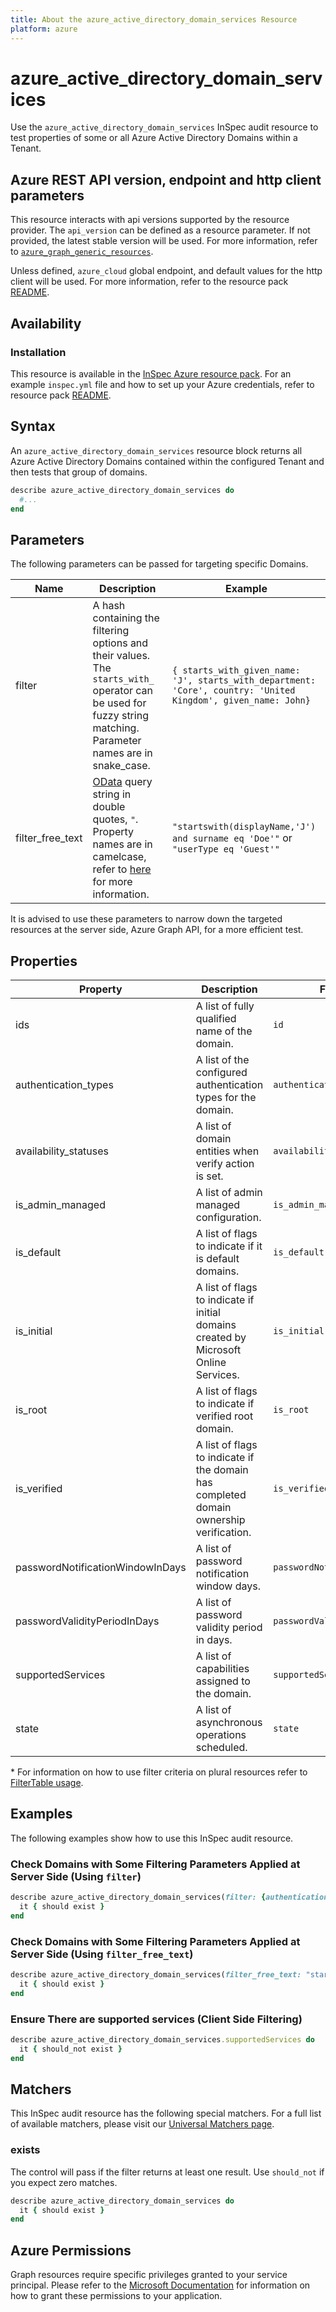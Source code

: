 ```yaml
---
title: About the azure_active_directory_domain_services Resource
platform: azure
---
```


# azure_active_directory_domain_services
Use the `azure_active_directory_domain_services` InSpec audit resource to test properties of some or all Azure Active Directory Domains within a Tenant.

## Azure REST API version, endpoint and http client parameters

This resource interacts with api versions supported by the resource provider.
The `api_version` can be defined as a resource parameter.
If not provided, the latest stable version will be used.
For more information, refer to [`azure_graph_generic_resources`](azure_graph_generic_resources.md).

Unless defined, `azure_cloud` global endpoint, and default values for the http client will be used.
For more information, refer to the resource pack [README](../../README.md).

## Availability

### Installation

This resource is available in the [InSpec Azure resource pack](https://github.com/inspec/inspec-azure).
For an example `inspec.yml` file and how to set up your Azure credentials, refer to resource pack [README](../../README.md#Service-Principal).

## Syntax

An `azure_active_directory_domain_services` resource block returns all Azure Active Directory Domains contained within the configured Tenant and then tests that group of domains.
```ruby
describe azure_active_directory_domain_services do
  #...
end
```
## Parameters

The following parameters can be passed for targeting specific Domains.

| Name              | Description                                                 | Example                             |
|-------------------|-------------------------------------------------------------|-------------------------------------|
| filter            | A hash containing the filtering options and their values. The `starts_with_` operator can be used for fuzzy string matching. Parameter names are in snake_case. | `{ starts_with_given_name: 'J', starts_with_department: 'Core', country: 'United Kingdom', given_name: John}` |
| filter_free_text  | [OData](https://www.odata.org/getting-started/basic-tutorial/) query string in double quotes, `"`. Property names are in camelcase, refer to [here](https://docs.microsoft.com/en-us/graph/query-parameters#filter-parameter) for more information. | `"startswith(displayName,'J') and surname eq 'Doe'"` or `"userType eq 'Guest'"` |

It is advised to use these parameters to narrow down the targeted resources at the server side, Azure Graph API, for a more efficient test.

## Properties

| Property              | Description                                           | Filter Criteria<superscript>*</superscript>  |
|-----------------------|-------------------------------------------------------|----------------------------------------------|
| ids                   | A list of fully qualified name of the domain.         | `id`                                         |
| authentication_types  | A list of the configured authentication types for the domain.| `authentication_type`                 |
| availability_statuses | A list of domain entities when verify action is set.  | `availability_status`                        |
| is_admin_managed      | A list of admin managed configuration.                | `is_admin_managed`                           |
| is_default            | A list of flags to indicate if it is default domains. | `is_default`                                 |
| is_initial            | A list of flags to indicate if initial domains created by Microsoft Online Services.| `is_initial`   |
| is_root               | A list of flags to indicate if verified root domain.  | `is_root`                                    |
| is_verified           | A list of flags to indicate if the domain has completed domain ownership verification.| `is_verified`|
| passwordNotificationWindowInDays | A list of password notification window days.| `passwordNotificationWindowInDays`          |
| passwordValidityPeriodInDays | A list of password validity period in days.    |  `passwordValidityPeriodInDays`              |
| supportedServices     | A list of capabilities assigned to the domain.        |  `supportedServices`                         |
| state                 | A list of asynchronous operations scheduled.          |  `state`                                     |

<superscript>*</superscript> For information on how to use filter criteria on plural resources refer to [FilterTable usage](https://github.com/inspec/inspec/blob/master/dev-docs/filtertable-usage.md).

## Examples

The following examples show how to use this InSpec audit resource.

### Check Domains with Some Filtering Parameters Applied at Server Side (Using `filter`)
```ruby
describe azure_active_directory_domain_services(filter: {authenticationType: "authenticationType-value"}) do
  it { should exist }
end
```    
### Check Domains with Some Filtering Parameters Applied at Server Side (Using `filter_free_text`)
```ruby
describe azure_active_directory_domain_services(filter_free_text: "startswith(authenticationType,'authenticationType-value')") do
  it { should exist }
end
```
### Ensure There are supported services (Client Side Filtering)
```ruby
describe azure_active_directory_domain_services.supportedServices do
  it { should_not exist }
end
```    
## Matchers

This InSpec audit resource has the following special matchers. For a full list of available matchers, please visit our [Universal Matchers page](https://www.inspec.io/docs/reference/matchers/).

### exists

The control will pass if the filter returns at least one result. Use `should_not` if you expect zero matches.
```ruby
describe azure_active_directory_domain_services do
  it { should exist }
end
```
## Azure Permissions

Graph resources require specific privileges granted to your service principal.
Please refer to the [Microsoft Documentation](https://docs.microsoft.com/en-us/azure/active-directory/develop/active-directory-integrating-applications#updating-an-application) for information on how to grant these permissions to your application.
